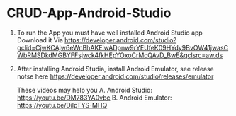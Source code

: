# CRUD-App-Android-Studio
1. To run the App you must have well installed Android Studio app
Download it Via https://developer.android.com/studio?gclid=CjwKCAjw6eWnBhAKEiwADpnw9rYEUfeK09HYdy9BvOW41jwasCWbRMSDkdMGBYFFsjwck4fkHEpYOxoCrMcQAvD_BwE&gclsrc=aw.ds

2. After installing Android Studia, install Android Emulator, see release notse here https://developer.android.com/studio/releases/emulator

   These videos may help you
   A. Android Studio: https://youtu.be/DM783YA0vbc
   B. Android Emulator: https://youtu.be/DilpTYS-MHQ
